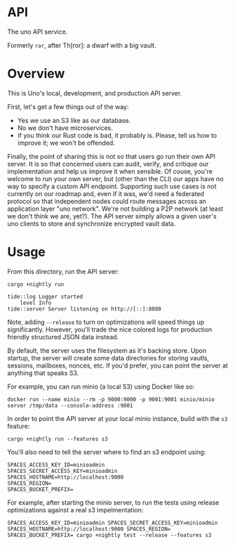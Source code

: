 API
===

The uno API service.

Formerly `ror`, after Th[ror]: a dwarf with a big vault.

# Overview

This is Uno's local, development, and production API server.

First, let's get a few things out of the way:

* Yes we use an S3 like as our database.
* No we don't have microservices.
* If you think our Rust code is bad, it probably is. Please, tell us how to improve it; we won't be offended.

Finally, the point of sharing this is not so that users go run their own API server.
It is so that concerned users can audit, verify, and critique our implementation and help us improve it when sensible.
Of couse, you're welcome to run your own server, but (other than the CLI) our apps have no way to specify a custom API endpoint.
Supporting such use cases is not currently on our roadmap and, even if it was, we'd need a federated protocol so that independent nodes could route messages across an application layer "uno network".
We're not building a P2P network (at least we don't think we are, yet?).
The API server simply allows a given user's uno clients to store and synchronize encrypted vault data.

# Usage

From this directory, run the API server:
```
cargo +nightly run
```
```
tide::log Logger started
    level Info
tide::server Server listening on http://[::]:8080
```

Note, adding `--release` to turn on optimizations will speed things up significantly.
However, you'll trade the nice colored logs for production friendly structured JSON data instead.

By default, the server uses the filesystem as it's backing store.
Upon startup, the server will create some data directories for storing vautls, sessions, mailboxes, nonces, etc.
If you'd prefer, you can point the server at anything that speaks S3.

For example, you can run minio (a local S3) using Docker like so:

```
docker run --name minio --rm -p 9000:9000 -p 9001:9001 minio/minio server /tmp/data --console-address :9001
```

In order to point the API server at your local minio instance, build with the `s3` feature:

```
cargo +nightly run --features s3
```

You'll also need to tell the server where to find an s3 endpoint using:

```
SPACES_ACCESS_KEY_ID=minioadmin
SPACES_SECRET_ACCESS_KEY=minioadmin
SPACES_HOSTNAME=http://localhost:9000
SPACES_REGION=
SPACES_BUCKET_PREFIX=
```

For example, after starting the minio server, to run the tests using release optimizations against a real s3 impelmentation:

```
SPACES_ACCESS_KEY_ID=minioadmin SPACES_SECRET_ACCESS_KEY=minioadmin SPACES_HOSTNAME=http://localhost:9000 SPACES_REGION= SPACES_BUCKET_PREFIX= cargo +nightly test --release --features s3
```
